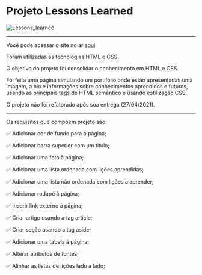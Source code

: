 # Projeto Lessons Learned

![Lessons_learned](https://user-images.githubusercontent.com/82068881/124369908-6928c380-dc47-11eb-9c3b-4d1581a02310.png)
***
Você pode acessar o site no ar [aqui](https://kevin-ol.github.io/project-lessons-learned/).

Foram utilizadas as tecnologias HTML e CSS.

O objetivo do projeto foi consolidar o conhecimento em HTML e CSS.

Foi feita uma página simulando um portifólio onde estão apresentadas uma imagem, a bio e informações sobre conhecimentos aprendidos e futuros, usando as
principais tags de HTML semântico e usando estilização CSS.

O projeto não foi refatorado após sua entrega (27/04/2021).
***
Os requisitos que compõem projeto são:

:white_check_mark: Adicionar cor de fundo para a página;

:white_check_mark: Adicionar barra superior com um título;

:white_check_mark: Adicionar uma foto à página;

:white_check_mark: Adicionar uma lista ordenada com lições aprendidas;

:white_check_mark: Adicionar uma lista não ordenada com lições a aprender;

:white_check_mark: Adicionar rodapé à página;

:white_check_mark: Inserir link externo à página;

:white_check_mark: Criar artigo usando a tag article;

:white_check_mark: Criar seção usando a tag aside;

:white_check_mark: Adicionar uma tabela à página;

:white_check_mark: Alterar atributos de fontes;

:white_check_mark: Alinhar as listas de lições lado a lado;
